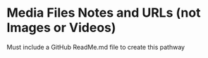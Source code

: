 # Media Files Notes and URLs (not Images or Videos)
Must include a GitHub ReadMe.md file to create this pathway
